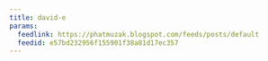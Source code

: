 ```yaml
---
title: david-e
params:
  feedlink: https://phatmuzak.blogspot.com/feeds/posts/default
  feedid: e57bd232956f155901f38a81d17ec357
---
```


